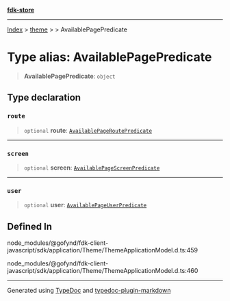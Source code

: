 [**fdk-store**](../../../README.md)
***

[Index](../../../API.md) > [theme](../../README.md) > [<internal>](../README.md) > AvailablePagePredicate

# Type alias: AvailablePagePredicate

> **AvailablePagePredicate**: `object`

## Type declaration

### `route`

> `optional` **route**: [`AvailablePageRoutePredicate`](type-alias.AvailablePageRoutePredicate.md)

***

### `screen`

> `optional` **screen**: [`AvailablePageScreenPredicate`](type-alias.AvailablePageScreenPredicate.md)

***

### `user`

> `optional` **user**: [`AvailablePageUserPredicate`](type-alias.AvailablePageUserPredicate.md)

## Defined In

node\_modules/@gofynd/fdk-client-javascript/sdk/application/Theme/ThemeApplicationModel.d.ts:459

node\_modules/@gofynd/fdk-client-javascript/sdk/application/Theme/ThemeApplicationModel.d.ts:460

***
Generated using [TypeDoc](https://typedoc.org/) and [typedoc-plugin-markdown](https://www.npmjs.com/package/typedoc-plugin-markdown)
